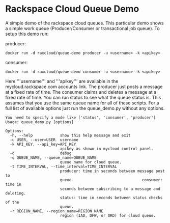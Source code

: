 Rackspace Cloud Queue Demo
===================

A simple demo of the rackspace cloud queues. This particular demo shows a simple work queue (Producer/Consumer or transactional job queue). To setup this demo run:

producer:

    docker run -d raxcloud/queue-demo producer -u <username> -k <apikey>


consumer:

    docker run -d raxcloud/queue-demo consumer -u <username> -k <apikey>


Here '''username''' and '''apikey''' are available in the mycloud.rackspace.com accounts link. The producer just posts a message at a fixed rate of time. The consumer claims and deletes a message at a fixed rate of time. You can run status to see what the queue status is. This assumes that you use the same queue name for all of these scripts. For a full list of available options just run the queue_demo.py without any options.

```
You need to specify a mode like ['status', 'consumer', 'producer']
Usage: queue_demo.py [options]

Options:
  -h, --help            show this help message and exit
  -u USER, --user=USER  username
  -k API_KEY, --api_key=API_KEY
                        apikey as shown in mycloud control panel.
  -d                    debug
  -q QUEUE_NAME, --queue_name=QUEUE_NAME
                        queue name for cloud queue.
  -t TIME_INTERVAL, --time_interval=TIME_INTERVAL
                        producer: time in seconds between message post to
                        queue.                              consumer: time in
                        seconds between subscribing to a message and deleting.
                        status: time in seconds between status checks of the
                        queue.
  -r REGION_NAME, --region_name=REGION_NAME
                        region (IAD, DFW, or ORD) for cloud queue.
```
